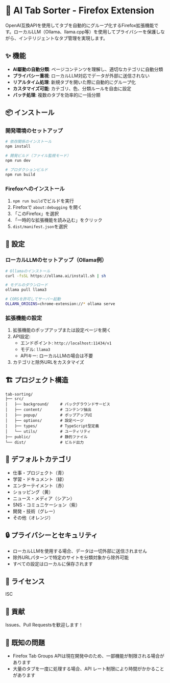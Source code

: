 # 🤖 AI Tab Sorter - Firefox Extension

OpenAI互換APIを使用してタブを自動的にグループ化するFirefox拡張機能です。ローカルLLM（Ollama、llama.cpp等）を使用してプライバシーを保護しながら、インテリジェントなタブ管理を実現します。

## ✨ 機能

- **AI駆動の自動分類**: ページコンテンツを理解し、適切なカテゴリに自動分類
- **プライバシー重視**: ローカルLLM対応でデータが外部に送信されない
- **リアルタイム処理**: 新規タブを開いた際に自動的にグループ化
- **カスタマイズ可能**: カテゴリ、色、分類ルールを自由に設定
- **バッチ処理**: 複数のタブを効率的に一括分類

## 📦 インストール

### 開発環境のセットアップ

```bash
# 依存関係のインストール
npm install

# 開発ビルド（ファイル監視モード）
npm run dev

# プロダクションビルド
npm run build
```

### Firefoxへのインストール

1. `npm run build`でビルドを実行
2. Firefoxで `about:debugging` を開く
3. 「このFirefox」を選択
4. 「一時的な拡張機能を読み込む」をクリック
5. `dist/manifest.json`を選択

## 🔧 設定

### ローカルLLMのセットアップ（Ollama例）

```bash
# Ollamaのインストール
curl -fsSL https://ollama.ai/install.sh | sh

# モデルのダウンロード
ollama pull llama3

# CORSを許可してサーバー起動
OLLAMA_ORIGINS=chrome-extension://* ollama serve
```

### 拡張機能の設定

1. 拡張機能のポップアップまたは設定ページを開く
2. API設定:
   - エンドポイント: `http://localhost:11434/v1`
   - モデル: `llama3`
   - APIキー: ローカルLLMの場合は不要
3. カテゴリと除外URLをカスタマイズ

## 🏗️ プロジェクト構造

```
tab-sorting/
├── src/
│   ├── background/     # バックグラウンドサービス
│   ├── content/        # コンテンツ抽出
│   ├── popup/          # ポップアップUI
│   ├── options/        # 設定ページ
│   ├── types/          # TypeScript型定義
│   └── utils/          # ユーティリティ
├── public/             # 静的ファイル
└── dist/               # ビルド出力
```

## 🎯 デフォルトカテゴリ

- 仕事・プロジェクト（青）
- 学習・ドキュメント（緑）
- エンターテイメント（赤）
- ショッピング（黄）
- ニュース・メディア（シアン）
- SNS・コミュニケーション（紫）
- 開発・技術（グレー）
- その他（オレンジ）

## 🔒 プライバシーとセキュリティ

- ローカルLLMを使用する場合、データは一切外部に送信されません
- 除外URLパターンで特定のサイトを分類対象から除外可能
- すべての設定はローカルに保存されます

## 📝 ライセンス

ISC

## 🤝 貢献

Issues、Pull Requestsを歓迎します！

## 🐛 既知の問題

- Firefox Tab Groups APIは現在開発中のため、一部機能が制限される場合があります
- 大量のタブを一度に処理する場合、API レート制限により時間がかかることがあります